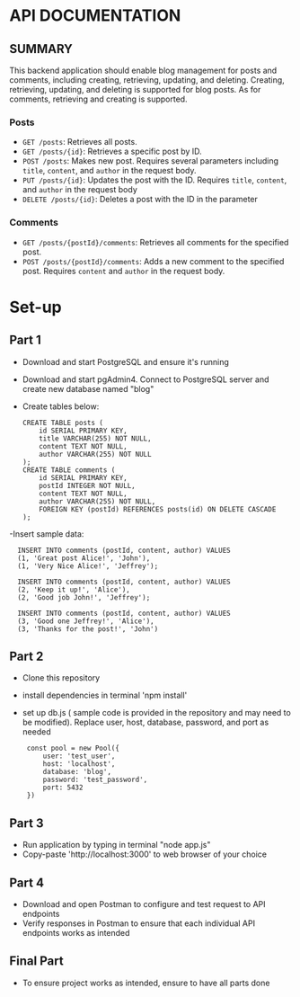 # API DOCUMENTATION
## SUMMARY
This backend application should enable blog management for posts and comments, including creating, retrieving, updating, and deleting. Creating, retrieving, updating, and deleting is supported for blog posts. As for comments, retrieving and creating is supported.

### Posts

- `GET /posts`: Retrieves all posts.
- `GET /posts/{id}`: Retrieves a specific post by ID.
- `POST /posts`: Makes new post. Requires several parameters including `title`, `content`, and `author` in the request body.
- `PUT /posts/{id}`: Updates the post with the ID. Requires `title`, `content`, and `author` in the request body
- `DELETE /posts/{id}`: Deletes a post with the ID in the parameter

### Comments

- `GET /posts/{postId}/comments`: Retrieves all comments for the specified post.
- `POST /posts/{postId}/comments`: Adds a new comment to the specified post. Requires `content` and `author` in the request body.


# Set-up
## Part 1
- Download and start PostgreSQL and ensure it's running
- Download and start pgAdmin4. Connect to PostgreSQL server and create new database named "blog"
- Create tables below:
       
      CREATE TABLE posts (
          id SERIAL PRIMARY KEY,
          title VARCHAR(255) NOT NULL,
          content TEXT NOT NULL,
          author VARCHAR(255) NOT NULL
      );
      CREATE TABLE comments (
          id SERIAL PRIMARY KEY,
          postId INTEGER NOT NULL,
          content TEXT NOT NULL,
          author VARCHAR(255) NOT NULL,
          FOREIGN KEY (postId) REFERENCES posts(id) ON DELETE CASCADE
      );
-Insert sample data:

      INSERT INTO comments (postId, content, author) VALUES 
      (1, 'Great post Alice!', 'John'),
      (1, 'Very Nice Alice!', 'Jeffrey');
      
      INSERT INTO comments (postId, content, author) VALUES 
      (2, 'Keep it up!', 'Alice'),
      (2, 'Good job John!', 'Jeffrey');
      
      INSERT INTO comments (postId, content, author) VALUES 
      (3, 'Good one Jeffrey!', 'Alice'),
      (3, 'Thanks for the post!', 'John')
## Part 2
- Clone this repository
- install dependencies in terminal 'npm install'
- set up db.js ( sample code is provided in the repository and may need to be modified). Replace user, host, database, password, and port as needed

       const pool = new Pool({
           user: 'test_user',
           host: 'localhost',
           database: 'blog',
           password: 'test_password',
           port: 5432
       })

## Part 3
- Run application by typing in terminal "node app.js"
- Copy-paste 'http://localhost:3000' to web browser of your choice

## Part 4
- Download and open Postman to configure and test request to API endpoints
- Verify responses in Postman to ensure that each individual API endpoints works as intended

## Final Part
- To ensure project works as intended, ensure to have all parts done
